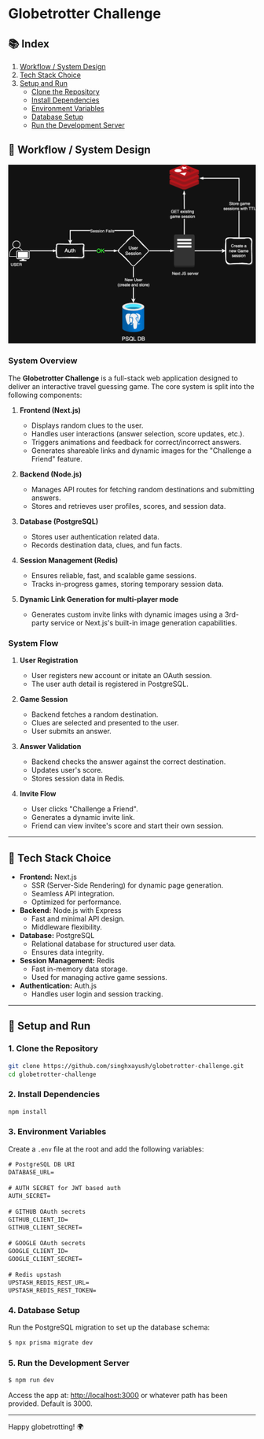 # Globetrotter Challenge

## 📚 Index

1. [Workflow / System Design](#-workflow--system-design)
2. [Tech Stack Choice](#-tech-stack-choice)
3. [Setup and Run](#-setup-and-run)
   - [Clone the Repository](#1-clone-the-repository)
   - [Install Dependencies](#2-install-dependencies)
   - [Environment Variables](#3-environment-variables)
   - [Database Setup](#4-database-setup)
   - [Run the Development Server](#5-run-the-development-server)

## 📐 Workflow / System Design

![Basic system design](images/design.png)

### System Overview

The **Globetrotter Challenge** is a full-stack web application designed to deliver an interactive travel guessing game. The core system is split into the following components:

1. **Frontend (Next.js)**

   - Displays random clues to the user.
   - Handles user interactions (answer selection, score updates, etc.).
   - Triggers animations and feedback for correct/incorrect answers.
   - Generates shareable links and dynamic images for the "Challenge a Friend" feature.

2. **Backend (Node.js)**

   - Manages API routes for fetching random destinations and submitting answers.
   - Stores and retrieves user profiles, scores, and session data.

3. **Database (PostgreSQL)**

   - Stores user authentication related data.
   - Records destination data, clues, and fun facts.

4. **Session Management (Redis)**

   - Ensures reliable, fast, and scalable game sessions.
   - Tracks in-progress games, storing temporary session data.

5. **Dynamic Link Generation for multi-player mode**
   - Generates custom invite links with dynamic images using a 3rd-party service or Next.js's built-in image generation capabilities.

### System Flow

1. **User Registration**

   - User registers new account or initate an OAuth session.
   - The user auth detail is registered in PostgreSQL.

2. **Game Session**

   - Backend fetches a random destination.
   - Clues are selected and presented to the user.
   - User submits an answer.

3. **Answer Validation**

   - Backend checks the answer against the correct destination.
   - Updates user's score.
   - Stores session data in Redis.

4. **Invite Flow**
   - User clicks "Challenge a Friend".
   - Generates a dynamic invite link.
   - Friend can view invitee's score and start their own session.

---

## 🚀 Tech Stack Choice

- **Frontend:** Next.js
  - SSR (Server-Side Rendering) for dynamic page generation.
  - Seamless API integration.
  - Optimized for performance.
- **Backend:** Node.js with Express
  - Fast and minimal API design.
  - Middleware flexibility.
- **Database:** PostgreSQL
  - Relational database for structured user data.
  - Ensures data integrity.
- **Session Management:** Redis
  - Fast in-memory data storage.
  - Used for managing active game sessions.
- **Authentication:** Auth.js
  - Handles user login and session tracking.

---

## 🏁 Setup and Run

### 1. Clone the Repository

```bash
git clone https://github.com/singhxayush/globetrotter-challenge.git
cd globetrotter-challenge
```

### 2. Install Dependencies

```bash
npm install
```

### 3. Environment Variables

Create a `.env` file at the root and add the following variables:

```plaintext
# PostgreSQL DB URI
DATABASE_URL=

# AUTH SECRET for JWT based auth
AUTH_SECRET=

# GITHUB OAuth secrets
GITHUB_CLIENT_ID=
GITHUB_CLIENT_SECRET=

# GOOGLE OAuth secrets
GOOGLE_CLIENT_ID=
GOOGLE_CLIENT_SECRET=

# Redis upstash
UPSTASH_REDIS_REST_URL=
UPSTASH_REDIS_REST_TOKEN=
```

### 4. Database Setup

Run the PostgreSQL migration to set up the database schema:

```bash
$ npx prisma migrate dev
```

### 5. Run the Development Server

```bash
$ npm run dev
```

Access the app at: [http://localhost:3000](http://localhost:3000) or whatever path has been provided. Default is 3000.

---

Happy globetrotting! 🌍
